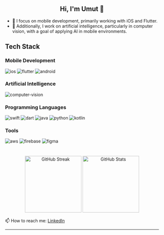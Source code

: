 
<h2 align="center">Hi, I'm Umut 👋</h2>

- 📱 I focus on mobile development, primarily working with iOS and Flutter.
- 🤖 Additionally, I work on artificial intelligence, particularly in computer vision, with a goal of applying AI in mobile environments.

## Tech Stack

### Mobile Development
<p>
  <img src="https://img.shields.io/badge/iOS-000000?style=for-the-badge&logo=apple&logoColor=white" alt="ios"/>
  <img src="https://img.shields.io/badge/Flutter-02569B?style=for-the-badge&logo=flutter&logoColor=white" alt="flutter"/>
  <img src="https://img.shields.io/badge/Android-3DDC84?style=for-the-badge&logo=android&logoColor=white" alt="android"/>
</p>

### Artificial Intelligence
<p>
  <img src="https://img.shields.io/badge/Computer_Vision-FF6F00?style=for-the-badge&logo=opencv&logoColor=white" alt="computer-vision"/>
</p>

### Programming Languages
<p>
  <img src="https://img.shields.io/badge/Swift-FA7343?style=for-the-badge&logo=swift&logoColor=white" alt="swift"/>
  <img src="https://img.shields.io/badge/Dart-0175C2?style=for-the-badge&logo=dart&logoColor=white" alt="dart"/>
  <img src="https://img.shields.io/badge/Java-007396?style=for-the-badge&logo=java&logoColor=white" alt="java"/>
  <img src="https://img.shields.io/badge/Python-3776AB?style=for-the-badge&logo=python&logoColor=white" alt="python"/>
  <img src="https://img.shields.io/badge/Kotlin-0095D5?style=for-the-badge&logo=kotlin&logoColor=white" alt="kotlin"/>
</p>

### Tools
<p>
  <img src="https://img.shields.io/badge/AWS-232F3E?style=for-the-badge&logo=amazon-aws&logoColor=white" alt="aws"/>
  <img src="https://img.shields.io/badge/Firebase-FFCA28?style=for-the-badge&logo=firebase&logoColor=white" alt="firebase"/>
  <img src="https://img.shields.io/badge/Figma-F24E1E?style=for-the-badge&logo=figma&logoColor=white" alt="figma"/>
</p>

#

<p align="center">
  <img src="https://github-readme-streak-stats.herokuapp.com/?user=umutulasdemir&theme=dark&hide_border=true&background=000000" alt="GitHub Streak" height="185"/>
  <img src="https://github-readme-stats.vercel.app/api?username=umutulasdemir&show_icons=true&count_private=true&hide=issues&theme=dark&hide_border=true&bg_color=000000" alt="GitHub Stats" height="185"/>
</p>

📫 How to reach me: [LinkedIn](https://www.linkedin.com/in/umut-ulaş-demir-3769a51bb/)

---
